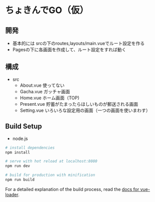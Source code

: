 # ちょきんでGO（仮）


## 開発
- 基本的には srcの下のroutes,layouts/main.vueでルート設定を作る
- Pagesの下に各画面を作成して、ルート設定をすれば動く

## 構成
- src
  - About.vue 使ってない
  - Gacha.vue ガッチャ画面
  - Home.vue ホーム画面（TOP)
  - Present.vue 貯蓄がたまったらほしいものが郵送される画面	
  - Setting.vue いろいろな設定用の画面（一つの画面を使いまわす）

## Build Setup
- node.js

``` bash
# install dependencies
npm install

# serve with hot reload at localhost:8080
npm run dev

# build for production with minification
npm run build
```



For a detailed explanation of the build process, read the [docs for vue-loader](http://vuejs.github.io/vue-loader).

